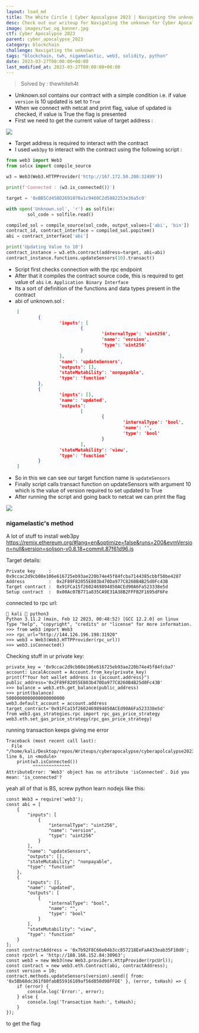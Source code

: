```yaml
---
layout: load_md
title: The White Circle | Cyber Apocalypse 2023 | Navigating the unknown Writeup
desc: Check out our writeup for Navigating the unknown for Cyber Apocalypse 2023 capture the flag competition.
image: images/twc_og_banner.jpg
ctf: Cyber Apocalypse 2023
parent: cyber_apocalypse_2023
category: blockchain
challenge: Navigating the unknown
tags: "blockchain, twh, nigamelastic, web3, solidity, python"
date: 2023-03-27T00:00:00+00:00
last_modified_at: 2023-03-27T00:00:00+00:00
---
```



> Solved by : thewhiteh4t


- Unknown.sol contains our contract with a simple condition i.e. if value `version` is 10 updated is set to `True`
- When we connect with netcat and print flag, value of updated is checked, if value is True the flag is presented
- First we need to get the current value of target address :


![](https://i.imgur.com/zHXSq8o.png)

- Target address is required to interact with the contract
- I used `web3py` to interact with the contract using the following script : 

```python
from web3 import Web3
from solcx import compile_source

w3 = Web3(Web3.HTTPProvider('http://167.172.50.208:32499'))

print(f'Connected : {w3.is_connected()}')

target = '0xBB5Cd458D2691070a1c9460C2d5882253e36a5c0'

with open('Unknown.sol', 'r') as solfile:
        sol_code = solfile.read()

compiled_sol = compile_source(sol_code, output_values=['abi', 'bin'])
contract_id, contract_interface = compiled_sol.popitem()
abi = contract_interface['abi']

print('Updating Value to 10')
contract_instance = w3.eth.contract(address=target, abi=abi)
contract_instance.functions.updateSensors(10).transact()
```


- Script first checks connection with the rpc endpoint
- After that it compiles the contract source code, this is required to get value of `abi` i.e. `Application Binary Interface`
- Its a sort of definition of the functions and data types present in the contract
- abi of unknown.sol :

```json
    [
            {
                    'inputs': [
                            {
                                    'internalType': 'uint256',
                                    'name': 'version',
                                    'type': 'uint256'
                            }
                    ],
                    'name': 'updateSensors', 
                    'outputs': [], 
                    'stateMutability': 'nonpayable', 
                    'type': 'function'
            }, 
            {
                    'inputs': [],
                    'name': 'updated', 
                    'outputs': 
                            [
                                    {
                                            'internalType': 'bool', 
                                            'name': '', 
                                            'type': 'bool'
                                    }
                            ],
                    'stateMutability': 'view',
                    'type': 'function'
            }
    ]
```

- So in this we can see our target function name is `updateSensors`
- Finally script calls transact function on updateSensors with argument 10 which is the value of version required to set updated to True
- After running the script and going back to netcat we can print the flag


![](https://i.imgur.com/hvXqjqQ.png)

### nigamelastic's method

A lot of stuff to install
web3py
https://remix.ethereum.org/#lang=en&optimize=false&runs=200&evmVersion=null&version=soljson-v0.8.18+commit.87f61d96.js

Target details:


    Private key     :  0x9ccac2d9cb08e106e616725eb93ae220b74e45f84fcba7144385cbbf50be4287
    Address         :  0x2F89F82055E803b470Da977C8260B4B25d0Fc43B
    Target contract :  0x91FCa15f2602469894850ACEd90A6Fa523338e5d
    Setup contract  :  0x00Ac07B771a835CA9E31A38B2FFFB2F1695dF6Fe

connected to rpc url:


     kali  python3
    Python 3.11.2 (main, Feb 12 2023, 00:48:52) [GCC 12.2.0] on linux
    Type "help", "copyright", "credits" or "license" for more information.
    >>> from web3 import Web3
    >>> rpc_url="http://144.126.196.198:31920"
    >>> web3 = Web3(Web3.HTTPProvider(rpc_url))
    >>> web3.isConnected()

Checking stuff in ur private key:


    private_key = '0x9ccac2d9cb08e106e616725eb93ae220b74e45f84fcba7'
    account: LocalAccount = Account.from_key(private_key)
    print(f"Your hot wallet address is {account.address}")
    public_address='0x2F89F82055E803b470Da977C8260B4B25d0Fc43B'
    >>> balance = web3.eth.get_balance(public_address)
    >>> print(balance)
    5000000000000000000000
    web3.default_account = account.address
    target_contract='0x91FCa15f2602469894850ACEd90A6Fa523338e5d'
    from web3.gas_strategies.rpc import rpc_gas_price_strategy
    web3.eth.set_gas_price_strategy(rpc_gas_price_strategy)

running transaction keeps giving me error


    
    Traceback (most recent call last):
      File "/home/kali/Desktop/repos/Writeups/cyberapocalypse/cyberapolcalypse2023/blockchain/blockchain_navigating_the_unknown/solution2.py", line 6, in <module>
        print(w3.isConnected())
              ^^^^^^^^^^^^^^
    AttributeError: 'Web3' object has no attribute 'isConnected'. Did you mean: 'is_connected'?
    

yeah all of that is BS, screw python learn nodejs like this:


    const Web3 = require('web3');
    const abi = [
        {
            "inputs": [
                {
                    "internalType": "uint256",
                    "name": "version",
                    "type": "uint256"
                }
            ],
            "name": "updateSensors",
            "outputs": [],
            "stateMutability": "nonpayable",
            "type": "function"
        },
        {
            "inputs": [],
            "name": "updated",
            "outputs": [
                {
                    "internalType": "bool",
                    "name": "",
                    "type": "bool"
                }
            ],
            "stateMutability": "view",
            "type": "function"
        }
    ];
    const contractAddress = '0x7b92F8C66e04b3cc857218EeFaA433eab35F10d0';
    const rpcUrl = 'http://188.166.152.84:30963';
    const web3 = new Web3(new Web3.providers.HttpProvider(rpcUrl));
    const contract = new web3.eth.Contract(abi, contractAddress);
    const version = 10;
    contract.methods.updateSensors(version).send({ from: '0x5Bb68dc361f80fabB55916189af56d850d98FFDE' }, (error, txHash) => {
        if (error) {
            console.log('Error:', error);
        } else {
            console.log('Transaction hash:', txHash);
        }
    });
    

to get the flag

